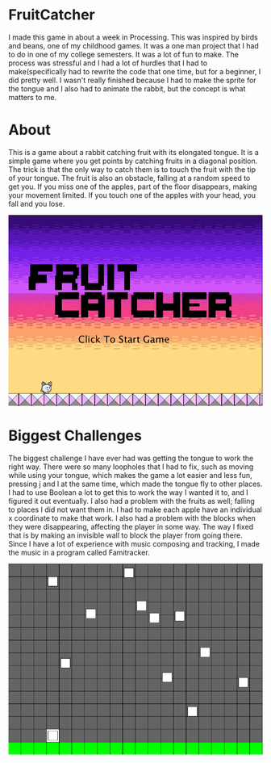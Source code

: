 # FruitCatcher
I made this game in about a week in Processing. This was inspired by birds and beans, one of my childhood games. It was a one man 
project that I had to do in one of my college semesters. It was a lot of fun to make. The process was stressful and I had a lot of hurdles
that I had to make(specifically had to rewrite the code that one time, but for a beginner, I did pretty well. I wasn't really finished because I
had to make the sprite for the tongue and I also had to animate the rabbit, but the concept is what matters to me.
# About
This is a game about a rabbit catching fruit with its elongated tongue. It is a simple game where you get points by catching fruits in a diagonal
position. The trick is that the only way to catch them is to touch the fruit with the tip of your tongue. The fruit is also an obstacle, falling at a 
random speed to get you. If you miss one of the apples, part of the floor disappears, making your movement limited. If you touch one of the 
apples with your head, you fall and you lose.

![This is an image](/data/FruitCatcher.PNG)

# Biggest Challenges
The biggest challenge I have ever had was getting the tongue to work the right way. There were so many loopholes that I had to fix, such
as moving while using your tongue, which makes the game a lot easier and less fun, pressing j and l at the same time, which made the
tongue fly to other places. I had to use Boolean a lot to get this to work the way I wanted it to, and I figured it out eventually. I also had a
problem with the fruits as well; falling to places I did not want them in. I had to make each apple have an individual x coordinate to make
that work. I also had a problem with the blocks when they were disappearing, affecting the player in some way. The way I fixed that is by
making an invisible wall to block the player from going there. Since I have a lot of experience with music composing and tracking, I made
the music in a program called Famitracker.

![This is an image](/data/BetaFruit.PNG)
